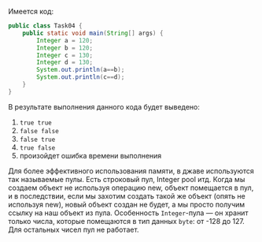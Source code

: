 Имеется код:
````java
public class Task04 {
    public static void main(String[] args) {
        Integer a = 120;
        Integer b = 120;
        Integer c = 130;
        Integer d = 130;
        System.out.println(a==b);
        System.out.println(c==d);
    }
}
````

В результате выполнения данного кода будет выведено:
1) <code>true true</code>
2) <code>false false</code>
3) <code>false true</code>
4) <code>true false</code>
5) произойдет ошибка времени выполнения

Для более эффективного использования памяти, в джаве используются так называемые пулы.
Есть строковый пул, Integer pool итд. Когда мы создаем объект не используя операцию new,
объект помещается в пул, и в последствии, если мы захотим создать такой же объект 
(опять не используя new), новый объект создан не будет, а мы просто получим ссылку на наш объект из пула. 
Особенность <code>Integer</code>-пула — он хранит только числа, которые помещаются в тип данных <code>byte</code>:
от -128 до 127. Для остальных чисел пул не работает.